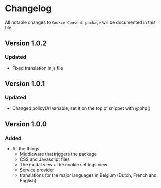# Changelog

All notable changes to `Cookie Consent package` will be documented in this file.

## Version 1.0.2
### Updated
- Fixed translation in js file
## Version 1.0.1
### Updated
- Changed policyUrl variable, set it on the top of snippet with @php()

## Version 1.0.0
### Added
- All the things
    - Middleware that triggers the package
    - CSS and Javascript files
    - The modal view + the cookie settings view
    - Service provider
    - translations for the major languages in Belgium (Dutch, French and English)
